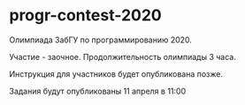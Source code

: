 # progr-contest-2020
Олимпиада ЗабГУ по программированию  2020.

Участие - заочное.
Продолжительность олимпиады 3 часа.

Инструкция для участников будет опубликована позже.

Задания будут опубликованы 11 апреля в 11:00
